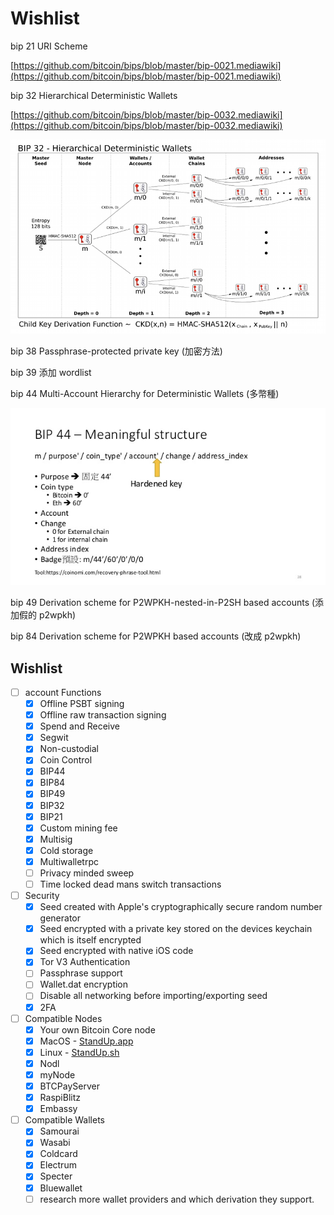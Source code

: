 # Wishlist


bip 21 URI Scheme

[https://github.com/bitcoin/bips/blob/master/bip-0021.mediawiki](https://github.com/bitcoin/bips/blob/master/bip-0021.mediawiki)

bip 32 Hierarchical Deterministic Wallets

[https://github.com/bitcoin/bips/blob/master/bip-0032.mediawiki](https://github.com/bitcoin/bips/blob/master/bip-0032.mediawiki)

![Wishlist%206356397e81694e69a4f1d1ea02379fb0/Untitled.png](Wishlist%206356397e81694e69a4f1d1ea02379fb0/Untitled.png)

bip 38 Passphrase-protected private key (加密方法)

bip 39 添加 wordlist

bip 44 Multi-Account Hierarchy for Deterministic Wallets (多幣種)

![Wishlist%206356397e81694e69a4f1d1ea02379fb0/Untitled%201.png](Wishlist%206356397e81694e69a4f1d1ea02379fb0/Untitled%201.png)

bip 49 Derivation scheme for P2WPKH-nested-in-P2SH based accounts (添加假的 p2wpkh)

bip 84 Derivation scheme for P2WPKH based accounts (改成 p2wpkh)

## **Wishlist**

- [ ]  account Functions
    - [x]  Offline PSBT signing
    - [x]  Offline raw transaction signing
    - [x]  Spend and Receive
    - [x]  Segwit
    - [x]  Non-custodial
    - [x]  Coin Control
    - [x]  BIP44
    - [x]  BIP84
    - [x]  BIP49
    - [x]  BIP32
    - [x]  BIP21
    - [x]  Custom mining fee
    - [x]  Multisig
    - [x]  Cold storage
    - [x]  Multiwalletrpc
    - [ ]  Privacy minded sweep
    - [ ]  Time locked dead mans switch transactions
- [ ]  Security
    - [x]  Seed created with Apple's cryptographically secure random number generator
    - [x]  Seed encrypted with a private key stored on the devices keychain which is itself encrypted
    - [x]  Seed encrypted with native iOS code
    - [x]  Tor V3 Authentication
    - [ ]  Passphrase support
    - [ ]  Wallet.dat encryption
    - [ ]  Disable all networking before importing/exporting seed
    - [x]  2FA
- [ ]  Compatible Nodes
    - [x]  Your own Bitcoin Core node
    - [x]  MacOS - [StandUp.app](https://github.com/BlockchainCommons/Bitcoin-StandUp-MacOS)
    - [x]  Linux - [StandUp.sh](https://github.com/BlockchainCommons/Bitcoin-StandUp-Scripts)
    - [x]  Nodl
    - [x]  myNode
    - [x]  BTCPayServer
    - [x]  RaspiBlitz
    - [x]  Embassy
- [ ]  Compatible Wallets
    - [x]  Samourai
    - [x]  Wasabi
    - [x]  Coldcard
    - [x]  Electrum
    - [x]  Specter
    - [x]  Bluewallet
    - [ ]  research more wallet providers and which derivation they support.